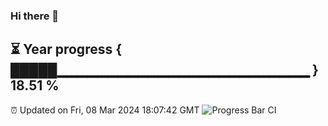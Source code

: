 ### Hi there 👋
⏳ Year progress { █████▁▁▁▁▁▁▁▁▁▁▁▁▁▁▁▁▁▁▁▁▁▁▁▁▁ } 18.51 %
---
⏰ Updated on Fri, 08 Mar 2024 18:07:42 GMT
![Progress Bar CI](https://github.com/Moyi321/Moyi321/workflows/Progress%20Bar%20CI/badge.svg)
